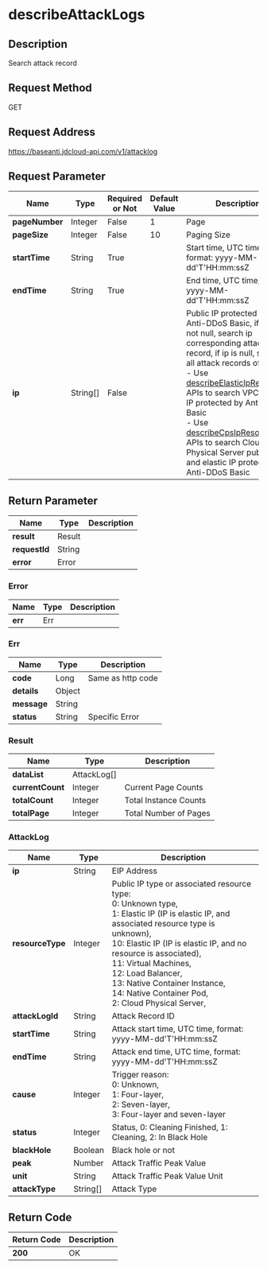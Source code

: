 # describeAttackLogs


## Description
Search attack record

## Request Method
GET

## Request Address
https://baseanti.jdcloud-api.com/v1/attacklog


## Request Parameter
|Name|Type|Required or Not|Default Value|Description|
|---|---|---|---|---|
|**pageNumber**|Integer|False|1|Page|
|**pageSize**|Integer|False|10|Paging Size|
|**startTime**|String|True| |Start time, UTC time, format: yyyy-MM-dd'T'HH:mm:ssZ|
|**endTime**|String|True| |End time, UTC time, format: yyyy-MM-dd'T'HH:mm:ssZ|
|**ip**|String[]|False| |Public IP protected by Anti-DDoS Basic, if ip is not null, search ip corresponding attack record, if ip is null, search all attack records of user<br>- Use <a href="http://docs.jdcloud.com/anti-ddos-basic/api/describeelasticipresources">describeElasticIpResources</a> APIs to search VPC elastic IP protected by Anti-DDoS Basic<br>- Use <a href="http://docs.jdcloud.com/anti-ddos-basic/api/describecpsipresources">describeCpsIpResources</a> APIs to search Cloud Physical Server public IP and elastic IP protected by Anti-DDoS Basic|


## Return Parameter
|Name|Type|Description|
|---|---|---|
|**result**|Result| |
|**requestId**|String| |
|**error**|Error| |

### Error
|Name|Type|Description|
|---|---|---|
|**err**|Err| |
### Err
|Name|Type|Description|
|---|---|---|
|**code**|Long|Same as http code|
|**details**|Object| |
|**message**|String| |
|**status**|String|Specific Error|
### Result
|Name|Type|Description|
|---|---|---|
|**dataList**|AttackLog[]| |
|**currentCount**|Integer|Current Page Counts|
|**totalCount**|Integer|Total Instance Counts|
|**totalPage**|Integer|Total Number of Pages|
### AttackLog
|Name|Type|Description|
|---|---|---|
|**ip**|String|EIP Address|
|**resourceType**|Integer|Public IP type or associated resource type:<br>  0: Unknown type,<br>  1: Elastic IP (IP is elastic IP, and associated resource type is unknown),<br>  10: Elastic IP (IP is elastic IP, and no resource is associated),<br>  11: Virtual Machines,<br>  12: Load Balancer,<br>  13: Native Container Instance,<br>  14: Native Container Pod,<br>  2: Cloud Physical Server,<br>|
|**attackLogId**|String|Attack Record ID|
|**startTime**|String|Attack start time, UTC time, format: yyyy-MM-dd'T'HH:mm:ssZ|
|**endTime**|String|Attack end time, UTC time, format: yyyy-MM-dd'T'HH:mm:ssZ|
|**cause**|Integer|Trigger reason:<br>0: Unknown,<br>1: Four-layer,<br>2: Seven-layer,<br>3: Four-layer and seven-layer<br>|
|**status**|Integer|Status, 0: Cleaning Finished, 1: Cleaning, 2: In Black Hole|
|**blackHole**|Boolean|Black hole or not|
|**peak**|Number|Attack Traffic Peak Value|
|**unit**|String|Attack Traffic Peak Value Unit|
|**attackType**|String[]|Attack Type|

## Return Code
|Return Code|Description|
|---|---|
|**200**|OK|
